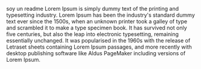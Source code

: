 soy un readme
Lorem Ipsum is simply dummy text of the printing and typesetting industry.
 Lorem Ipsum has been the industry's standard dummy text ever since the 1500s, 
 when an unknown printer took a galley of type and scrambled it to make a type specimen book. 
 It has survived not only five centuries, but also the leap into electronic typesetting,
 remaining essentially unchanged. It was popularised in the 1960s with the release of Letraset
sheets containing Lorem Ipsum passages,
 and more recently with desktop publishing software like Aldus PageMaker including 
  versions of Lorem Ipsum.

